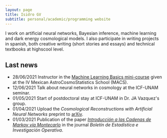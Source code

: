```yaml
---
layout: page
title: Isidro GV
subtitle: personal/academic/programming website
---
```


I work on artificial neural networks, Bayesian inference, machine learning and dark energy cosmological models. I also participate in writing projects in spanish, both creative writing (short stories and essays) and technical textbooks at highscool level. 

## Last  news

- 28/06/2021 Instructor in the [Machine Learning Basics mini-course](https://github.com/igomezv/MACS_2021_ML_basics_neural_networks) given at the IV Mexican AstroCosmoStatistics School (MACS).
- 12/06/2021 Talk about neural networks in cosmology at the ICF-UNAM seminar.
- 01/05/2021 Start of postdoctoral stay at ICF-UNAM in Dr. JA Vazquez's group.
- 01/04/2021 Upload the *Cosmological Reconstructions with Artificial Neural Networks* preprint to [arXiv](https://arxiv.org/abs/2104.00595).
- 01/03/2021 Publication of the paper [*Introducción a las Cadenas de Markov vía Montecarlo*](https://www.researchgate.net/publication/350485874_An_introduction_to_Markov_Chain_Monte_Carlo) in the journal *Boletín de Estadística e Investigación Operativa*. 
